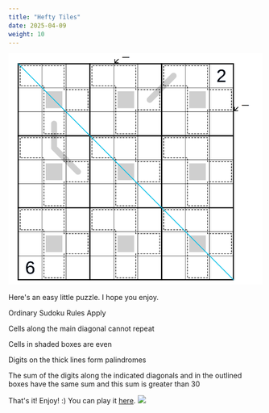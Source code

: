 ```yaml
---
title: "Hefty Tiles"
date: 2025-04-09
weight: 10
---
```

<img src="featured.png" alt="Puzzle Image">


<p>Here's an easy little puzzle. I hope you enjoy.</p>
<p>
Ordinary Sudoku Rules Apply
</p>
<p>Cells along the main diagonal cannot repeat
</p>
<p>Cells in shaded boxes are even
</p>
<p>Digits on the thick lines form palindromes
</p>
<p>The sum of the digits along the indicated diagonals and in the outlined boxes have the same sum and this sum is greater than 30
</p>
<p>That's it! Enjoy! :)
You can play it <a href="https://tinyurl.com/heftytiles">here</a>.

<img src="/Dateien/bild.php?data=dae55e57-17953-30303041384d2d31"/>
</p>
